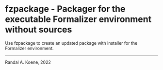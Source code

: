# fzpackage - Packager for the executable Formalizer environment without sources

Use fzpackage to create an updated package with installer for the Formalizer environment.

---
Randal A. Koene, 2022

